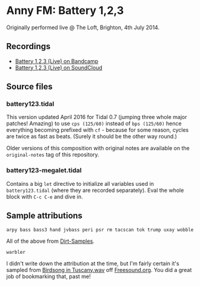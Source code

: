 # Anny FM: Battery 1,2,3

Originally performed live @ The Loft, Brighton, 4th July 2014.

## Recordings

- [Battery 1,2,3 (Live) on Bandcamp](http://anny.audio/track/battery-123-live)
- [Battery 1,2,3 (Live) on SoundCloud](https://soundcloud.com/anny-fm/battery-123-live)

## Source files

### battery123.tidal

This version updated April 2016 for Tidal 0.7 (jumping three whole major patches! Amazing) to use `cps (125/60)` instead of `bps (125/60)` hence everything becoming prefixed with `cf` - because for some reason, cycles are twice as fast as beats. (Surely it should be the other way round.)

Older versions of this composition with original notes are available on the `original-notes` tag of this repository.

### battery123-megalet.tidal

Contains a big `let` directive to initialize all variables used in `battery123.tidal` (where they are recorded separately). Eval the whole block with `C-c C-e` and dive in.

## Sample attributions

```
arpy bass bass3 hand jvbass peri psr rm tacscan tok trump uxay wobble
```

All of the above from [Dirt-Samples](https://github.com/tidalcycles/Dirt-Samples/tree/c2db9a0dc4ffb911febc613cdb9726cae5175223).

```
warbler
```

I didn't write down the attribution at the time, but I'm fairly certain it's sampled from [Birdsong in Tuscany.wav](http://www.freesound.org/people/evernaut/sounds/37286/) off [Freesound.org](http://www.freesound.org). You did a great job of bookmarking that, past me!
